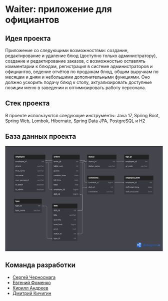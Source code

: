 # Waiter: приложение для официантов

## Идея проекта
Приложение со следующими возможностями: создание, редактирование и удаление блюд (доступно только администратору),
создание и редактирование заказов, с возможностью оставлять комментарии к блюдам,
регистрация в системе администраторов и официантов, ведение отчётов по продажам блюд,
общим выручкам по месяцам и дням и небольшими дополнительными функциями. Оно должно ускорить подачу блюд к столу,
актуализировать доступные позиции меню в заведении и оптимизировать работу персонала.

## Стек проекта
В проекте используются следующие инструменты: Java 17, Spring Boot, Spring Web, Lombok, Hibernate,
Spring Data JPA, PostgreSQL и H2

## База данных проекта
![](https://github.com/Chernosmaga/java-waiter/blob/main/java-waiter.png)

## Команда разработки
* [Сергей Черносмага](https://github.com/Chernosmaga)
* [Евгений Фоменко](https://github.com/EvgeniyFomenko)
* [Кирилл Андреев](https://github.com/Elite-tea)
* [Дмитрий Кичигин](https://github.com/Buriyone)